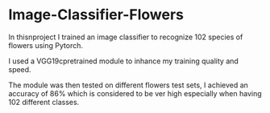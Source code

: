 # Image-Classifier-Flowers

In thisnproject I trained an image classifier to recognize 102 species of flowers using Pytorch.

I used a VGG19cpretrained module to inhance my training quality and speed.

The module was then tested on different flowers test sets, I achieved an accuracy of 86% which is considered to be ver high especially when having 102 different classes.
